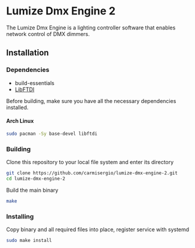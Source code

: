 # Lumize Dmx Engine 2

The Lumize Dmx Engine is a lighting controller software that enables network control of DMX dimmers. 

## Installation

### Dependencies
- build-essentials
- [LibFTDI](https://github.com/lipro/libftdi)

Before building, make sure you have all the necessary dependencies installed.

#### Arch Linux
```bash
sudo pacman -Sy base-devel libftdi
```

### Building
Clone this repository to your local file system and enter its directory

```bash
git clone https://github.com/carmisergio/lumize-dmx-engine-2.git
cd lumize-dmx-engine-2
```

Build the main binary
```bash
make 
```

### Installing
Copy binary and all required files into place, register service with systemd
```bash
sudo make install
```
